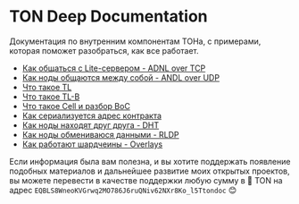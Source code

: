 # TON Deep Documentation
Документация по внутренним компонентам ТОНа, с примерами, которая поможет разобраться, как все работает. 

* [Как общаться с Lite-сервером - ADNL over TCP](/ADNL-TCP-Liteserver.md)
* [Как ноды общаются между собой - ANDL over UDP](/ADNL-UDP-Internal.md)
* [Что такое TL](/TL.md)
* [Что такое TL-B](/TL-B.md)
* [Что такое Cell и разбор BoC](/Cells-BoC.md)
* [Как сериализуется адрес контракта](/Address.md)
* [Как ноды находят друг друга - DHT](/DHT.md)
* [Как ноды обмениваюся данными - RLDP](/RLDP.md)
* [Как работают шардчеины - Overlays](/Overlay-Network.md)

Если информация была вам полезна, и вы хотите поддержать появление подобных материалов и дальнейшее развитие моих открытых проектов, вы можете перевести в качестве поддержки любую сумму в 💎 TON на адрес `EQBLS8WneoKVGrwq2MO786J6ruQNiv62NXr8Ko_l5Ttondoc` 😊
